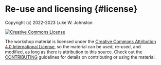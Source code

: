 # Re-use and licensing {#license}

Copyright (c) 2022-2023 Luke W. Johnston

<a rel="license" href="https://creativecommons.org/licenses/by/4.0/"><img src="https://i.creativecommons.org/l/by/4.0/88x31.png" alt="Creative Commons License" style="border-width:0"/></a>

The workshop material is licensed under the [Creative Commons Attribution
4.0 International
License](https://creativecommons.org/licenses/by/4.0/), so the material
can be used, re-used, and modified, as long as there is attribution to
this source. Check out the
[CONTRIBUTING](https://github.com/rostools/guides/blob/main/CONTRIBUTING.md)
guidelines for details on contributing or using the material.
